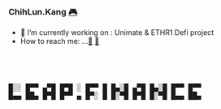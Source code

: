 ### ChihLun.Kang <a href="https://www.linkedin.com/in/chih-lun-kang-47094115">:video_game:</a> 
- 🌱 I’m currently working on : Unimate & ETHR1 Defi project
- How to reach me: ...<a href="mailto:KangChihLun@gmail.com">:e-mail:</a> <a href="tel:886918113271">:iphone:</a>
<br>
<pre>

█░░ █▀▀ ▄▀█ █▀█ ░ █▀▀ █ █▄░█ ▄▀█ █▄░█ █▀▀ █▀▀
█▄▄ ██▄ █▀█ █▀▀ ▄ █▀░ █ █░▀█ █▀█ █░▀█ █▄▄ ██▄                         
</pre>                                                                                                     
                                                                                                                
                                                                                                                
                                                                                                                
                                                                                                                
                                                                                                                
                                                                                                                
                                                                                                                
                                                                                                                
                                                                                                                
                                                                                                                
                                                                                                                
                                                                                                                
                                                                                                                
